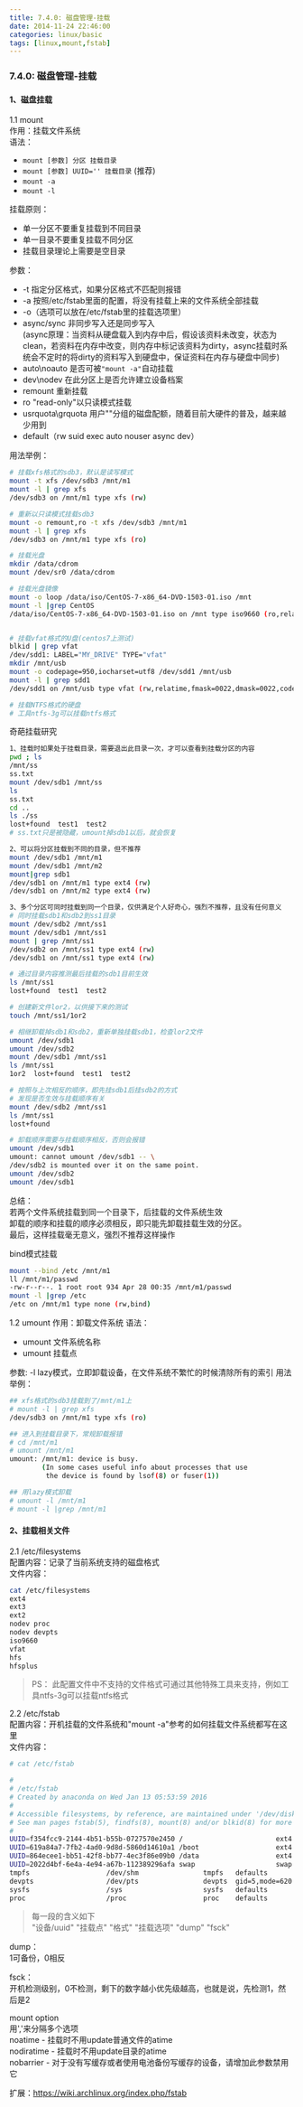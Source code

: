 ```yaml
---
title: 7.4.0: 磁盘管理-挂载
date: 2014-11-24 22:46:00
categories: linux/basic
tags: [linux,mount,fstab]
---
```

### 7.4.0: 磁盘管理-挂载

#### 1、磁盘挂载

1.1 mount  
作用：挂载文件系统  
语法：
- `mount [参数] 分区 挂载目录`
- `mount [参数] UUID='' 挂载目录` (推荐)
- `mount -a`
- `mount -l`

挂载原则：
- 单一分区不要重复挂载到不同目录
- 单一目录不要重复挂载不同分区
- 挂载目录理论上需要是空目录

参数：
- -t 指定分区格式，如果分区格式不匹配则报错
- -a 按照/etc/fstab里面的配置，将没有挂载上来的文件系统全部挂载
- -o（选项可以放在/etc/fstab里的挂载选项里）
 - async/sync 非同步写入还是同步写入  
(async原理：当资料从硬盘载入到内存中后，假设该资料未改变，状态为clean，若资料在内存中改变，则内存中标记该资料为dirty，async挂载时系统会不定时的将dirty的资料写入到硬盘中，保证资料在内存与硬盘中同步)
 - auto\noauto 是否可被`"mount -a"`自动挂载
 - dev\nodev 在此分区上是否允许建立设备档案
 - remount 重新挂载
 - ro "read-only"以只读模式挂载
 - usrquota\grquota 用户"\"分组的磁盘配额，随着目前大硬件的普及，越来越少用到
 - default（rw suid exec auto nouser async dev）

用法举例：
``` bash
# 挂载xfs格式的sdb3，默认是读写模式
mount -t xfs /dev/sdb3 /mnt/m1
mount -l | grep xfs
/dev/sdb3 on /mnt/m1 type xfs (rw)

# 重新以只读模式挂载sdb3
mount -o remount,ro -t xfs /dev/sdb3 /mnt/m1
mount -l | grep xfs
/dev/sdb3 on /mnt/m1 type xfs (ro)

# 挂载光盘
mkdir /data/cdrom
mount /dev/sr0 /data/cdrom

# 挂载光盘镜像
mount -o loop /data/iso/CentOS-7-x86_64-DVD-1503-01.iso /mnt
mount -l |grep CentOS
/data/iso/CentOS-7-x86_64-DVD-1503-01.iso on /mnt type iso9660 (ro,relatime) [CentOS 7 x86_64]


# 挂载vfat格式的U盘(centos7上测试)
blkid | grep vfat
/dev/sdd1: LABEL="MY_DRIVE" TYPE="vfat"
mkdir /mnt/usb
mount -o codepage=950,iocharset=utf8 /dev/sdd1 /mnt/usb
mount -l | grep sdd1
/dev/sdd1 on /mnt/usb type vfat (rw,relatime,fmask=0022,dmask=0022,codepage=950,iocharset=utf8,shortname=mixed,errors=remount-ro) [MY_DRIVE]

# 挂载NTFS格式的硬盘
# 工具ntfs-3g可以挂载ntfs格式
```

奇葩挂载研究
``` bash
1、挂载时如果处于挂载目录，需要退出此目录一次，才可以查看到挂载分区的内容
pwd ; ls
/mnt/ss
ss.txt
mount /dev/sdb1 /mnt/ss
ls
ss.txt
cd ..
ls ./ss
lost+found  test1  test2             
# ss.txt只是被隐藏，umount掉sdb1以后，就会恢复

2、可以将分区挂载到不同的目录，但不推荐
mount /dev/sdb1 /mnt/m1
mount /dev/sdb1 /mnt/m2
mount|grep sdb1
/dev/sdb1 on /mnt/m1 type ext4 (rw)
/dev/sdb1 on /mnt/m2 type ext4 (rw)

3、多个分区可同时挂载到同一个目录，仅供满足个人好奇心，强烈不推荐，且没有任何意义
# 同时挂载sdb1和sdb2到ss1目录
mount /dev/sdb2 /mnt/ss1
mount /dev/sdb1 /mnt/ss1
mount | grep /mnt/ss1
/dev/sdb2 on /mnt/ss1 type ext4 (rw)
/dev/sdb1 on /mnt/ss1 type ext4 (rw)

# 通过目录内容推测最后挂载的sdb1目前生效
ls /mnt/ss1
lost+found  test1  test2

# 创建新文件lor2，以供接下来的测试
touch /mnt/ss1/1or2

# 相继卸载掉sdb1和sdb2，重新单独挂载sdb1，检查lor2文件
umount /dev/sdb1
umount /dev/sdb2
mount /dev/sdb1 /mnt/ss1
ls /mnt/ss1
1or2  lost+found  test1  test2

# 按照与上次相反的顺序，即先挂sdb1后挂sdb2的方式
# 发现是否生效与挂载顺序有关
mount /dev/sdb2 /mnt/ss1
ls /mnt/ss1
lost+found

# 卸载顺序需要与挂载顺序相反，否则会报错
umount /dev/sdb1
umount: cannot umount /dev/sdb1 -- \
/dev/sdb2 is mounted over it on the same point.
umount /dev/sdb2
umount /dev/sdb1
```
总结：  
若两个文件系统挂载到同一个目录下，后挂载的文件系统生效  
卸载的顺序和挂载的顺序必须相反，即只能先卸载挂载生效的分区。  
最后，这样挂载毫无意义，强烈不推荐这样操作  

bind模式挂载
``` bash
mount --bind /etc /mnt/m1
ll /mnt/m1/passwd
-rw-r--r--. 1 root root 934 Apr 28 00:35 /mnt/m1/passwd
mount -l |grep /etc
/etc on /mnt/m1 type none (rw,bind)
```

1.2 umount
作用：卸载文件系统
语法：
- umount 文件系统名称
- umount 挂载点

参数:
-l lazy模式，立即卸载设备，在文件系统不繁忙的时候清除所有的索引
用法举例：
``` bash
## xfs格式的sdb3挂载到了/mnt/m1上
# mount -l | grep xfs
/dev/sdb3 on /mnt/m1 type xfs (ro)

## 进入到挂载目录下，常规卸载报错
# cd /mnt/m1
# umount /mnt/m1
umount: /mnt/m1: device is busy.
        (In some cases useful info about processes that use
         the device is found by lsof(8) or fuser(1))

## 用lazy模式卸载
# umount -l /mnt/m1
# mount -l |grep /mnt/m1
```

#### 2、挂载相关文件

2.1 /etc/filesystems  
配置内容：记录了当前系统支持的磁盘格式  
文件内容：  
``` bash
cat /etc/filesystems
ext4
ext3
ext2
nodev proc
nodev devpts
iso9660
vfat
hfs
hfsplus
```
> PS：
此配置文件中不支持的文件格式可通过其他特殊工具来支持，例如工具ntfs-3g可以挂载ntfs格式


2.2 /etc/fstab  
配置内容：开机挂载的文件系统和"mount -a"参考的如何挂载文件系统都写在这里  
文件内容：  
``` bash
# cat /etc/fstab

#
# /etc/fstab
# Created by anaconda on Wed Jan 13 05:53:59 2016
#
# Accessible filesystems, by reference, are maintained under '/dev/disk'
# See man pages fstab(5), findfs(8), mount(8) and/or blkid(8) for more info
#
UUID=f354fcc9-2144-4b51-b55b-0727570e2450 /                       ext4    defaults        1 1
UUID=619a84a7-7fb2-4ad0-9d8d-5860d14610a1 /boot                   ext4    defaults        1 2
UUID=864ecee1-bb51-42f8-bb77-4ec3f86e09b0 /data                   ext4    defaults        1 2
UUID=2022d4bf-6e4a-4e94-a67b-112389296afa swap                    swap    defaults        0 0
tmpfs                   /dev/shm                tmpfs   defaults        0 0
devpts                  /dev/pts                devpts  gid=5,mode=620  0 0
sysfs                   /sys                    sysfs   defaults        0 0
proc                    /proc                   proc    defaults        0 0
```
> 每一段的含义如下  
"设备/uuid"  "挂载点"  "格式"  "挂载选项"  "dump"  "fsck"  
>
dump：  
1可备份，0相反
>
fsck：  
开机检测级别，0不检测，剩下的数字越小优先级越高，也就是说，先检测1，然后是2
>  
mount option  
用','来分隔多个选项  
noatime - 挂载时不用update普通文件的atime  
nodiratime - 挂载时不用update目录的atime  
nobarrier - 对于没有写缓存或者使用电池备份写缓存的设备，请增加此参数禁用它

扩展：https://wiki.archlinux.org/index.php/fstab